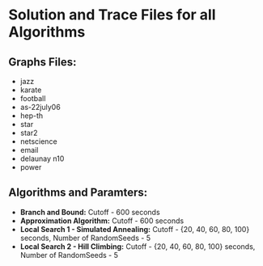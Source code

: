 # Solution and Trace Files for all Algorithms

## Graphs Files:
* jazz
* karate
* football
* as-22july06
* hep-th
* star
* star2
* netscience
* email
* delaunay n10
* power

## Algorithms and Paramters:
* **Branch and Bound:** Cutoff - 600 seconds
* **Approximation Algorithm:** Cutoff - 600 seconds
* **Local Search 1 - Simulated Annealing:** Cutoff - {20, 40, 60, 80, 100} seconds, Number of RandomSeeds - 5
* **Local Search 2 - Hill Climbing:** Cutoff - {20, 40, 60, 80, 100} seconds, Number of RandomSeeds - 5
